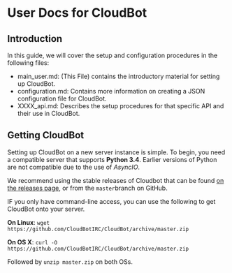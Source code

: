 # User Docs for CloudBot

## Introduction

In this guide, we will cover the setup and configuration procedures in the following files:

 - main_user.md: (This File) contains the introductory material for setting up CloudBot.
 - configuration.md: Contains more information on creating a JSON configuration file for CloudBot.
 - XXXX_api.md: Describes the setup procedures for that specific API and their use in CloudBot.

## Getting CloudBot

Setting up CloudBot on a new server instance is simple. To begin, you need a compatible server that supports **Python 3.4**. Earlier versions of Python are not compatible due to the use of *AsyncIO*.

We recommend using the stable releases of Cloudbot that can be found [on the releases page](https://github.com/CloudBotIRC/CloudBot/releases), or from the `master`branch on GitHub.

IF you only have command-line access, you can use the following to get CloudBot onto your server.

  **On Linux**: `wget https://github.com/CloudBotIRC/CloudBot/archive/master.zip`
  
  **On OS X**: `curl -O https://github.com/CloudBotIRC/CloudBot/archive/master.zip`
  
  Followed by `unzip master.zip` on both OSs.

